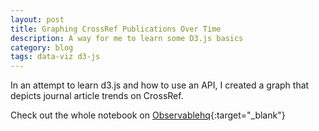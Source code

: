 ```yaml
---
layout: post
title: Graphing CrossRef Publications Over Time
description: A way for me to learn some D3.js basics
category: blog
tags: data-viz d3-js
---
```

In an attempt to learn d3.js and how to use an API, I created a graph that depicts journal article trends on CrossRef.

<script type="module">

// Load the Observable runtime and inspector.
import {Runtime, Inspector} from "https://cdn.jsdelivr.net/npm/@observablehq/runtime@4/dist/runtime.js";
import notebook from "https://api.observablehq.com/@wingsumlaw/learning-basic-d3-js-api-utilisation-using-the-crossref-api.js?v=3";

const renders = {
    "intro": "intro",
    "viewof f": "viewof-f",
    "legend": "legend",
    "chart": "chart",
    "moreInfo": "moreInfo"
};

new Runtime().module(notebook, name => {
    const selector = renders[name]
  if (selector) {
    return new Inspector(document.getElementById(selector));
  }
});

</script>

<div id="20200218" class="full-width">
    <div id="intro"></div>
    <div id="viewof-f"></div>
    <div id="legend"></div>
    <div id="chart"></div>
    <div id="moreInfo"></div>
</div>

Check out the whole notebook on [Observablehq](https://observablehq.com/@wingsumlaw/learning-basic-d3-js-api-utilisation-using-the-crossref-api){:target="_blank"}